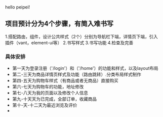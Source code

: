 hello peipei!

## 项目预计分为4个步骤，有简入难书写
1.搭配路由，组件，设计公共样式（2个）分别为导航栏下端，详情页下端，引入插件（vant，element-ui等）
2.书写样式
3.书写功能
4.检查及完善

### 具体安排
- 第一天为登录注册（'/login'）和（'/home'）的功能和样式，以及layout布局
- 第二-三天为商品详情页样式及功能（路由跳转）.分类布局样式制作
- 第四-五天为购物车样式（有商品或者无商品）直接购买
- 第六-七天为购物车的功能，地址修改
- 第七-八天为我的页面以及修改个人信息
- 第九-十天天为已完成，全部订单，收藏商品
- 第十-天-十二天为最近浏览及评价
- 
